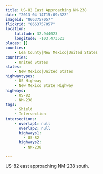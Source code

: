 ```yaml
---
title: US-82 East Approaching NM-238
date: "2013-04-14T15:09:32Z"
imageid: "8663757057"
flickrid: "8663757057"
location:
    latitude: 32.944023
    longitude: -103.473521
places: []
counties:
    - Lea County|New Mexico|United States
countries:
    - United States
states:
    - New Mexico|United States
highwaytypes:
    - US Highway
    - New Mexico State Highway
highways:
    - US-82
    - NM-238
tags:
    - Shield
    - Intersection
intersections:
    - overlap1: null
      overlap2: null
      highways1:
        - US-82
      highways2:
        - NM-238

---
```

US-82 east approaching NM-238 south.